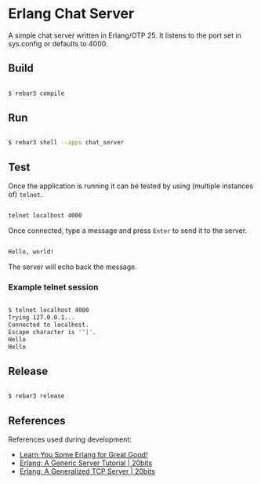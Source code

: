 # Erlang Chat Server

A simple chat server written in Erlang/OTP 25.
It listens to the port set in sys.config or defaults to 4000.

## Build

```bash

$ rebar3 compile

```


## Run

```bash

$ rebar3 shell --apps chat_server

```


## Test

Once the application is running it can be tested by using (multiple instances of) `telnet`.

```bash

telnet localhost 4000

```

Once connected, type a message and press `Enter` to send it to the server.

``` bash

Hello, world!

```

The server will echo back the message.


### Example telnet session

```bash

$ telnet localhost 4000
Trying 127.0.0.1...
Connected to localhost.
Escape character is '^]'.
Hello
Hello

```


## Release

```bash

$ rebar3 release

```


## References

References used during development:
- [Learn You Some Erlang for Great Good!](https://learnyousomeerlang.com/)
- [Erlang: A Generic Server Tutorial | 20bits](http://20bits.com/article/erlang-a-generic-server-tutorial)
- [Erlang: A Generalized TCP Server | 20bits](http://20bits.com/article/erlang-a-generalized-tcp-server)
